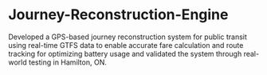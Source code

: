 # Journey-Reconstruction-Engine
Developed a GPS-based journey reconstruction system for public transit using real-time GTFS data to enable accurate fare calculation and route tracking for optimizing battery usage and validated the system through real-world testing in Hamilton, ON.
